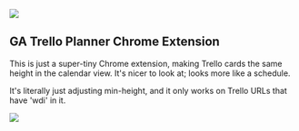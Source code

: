 ![](https://ga-dash.s3.amazonaws.com/production/assets/logo-9f88ae6c9c3871690e33280fcf557f33.png) 

## GA Trello Planner Chrome Extension

This is just a super-tiny Chrome extension, making Trello cards the same height in the calendar view. It's nicer to look at; looks more like a schedule.

It's literally just adjusting min-height, and it only works on Trello URLs that have 'wdi' in it.

![](https://trello-attachments.s3.amazonaws.com/553aad50b7ef93d81f752e4d/2612x1770/f295461760d84d921ba089dbd93e9d7a/Baseline_Unit_01%2C_Week_01.png)

